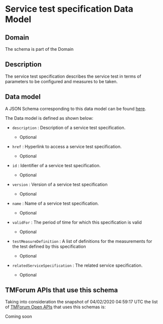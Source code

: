 # Service test specification Data Model

## Domain

The  schema is part of the  Domain

## Description

The service test specification describes the service test in terms of parameters to be configured and 
measures to be taken.

## Data model

A JSON Schema corresponding to this data model can be found
[here](https://github.com/tmforum-rand/schemas/blob/candidates/Service/ServiceTestSpecification.schema.json).

The Data model is defined as shown below:

- `description` : Description of a service test specification.

  - Optional


- `href` : Hyperlink to access a service test specification.

  - Optional


- `id` : Identifier of a service test specification.

  - Optional


- `version` : Version of a service test specification 

  - Optional


- `name` : Name of a service test specification.

  - Optional


- `validFor` : The period of time for which this specification is valid

  - Optional


- `testMeasureDefinition` : A list of definitions for the measurements for the test defined by this specification

  - Optional


- `relatedServiceSpecification` : The related service specification.

  - Optional






## TMForum APIs that use this schema

Taking into consideration the snapshot of 04/02/2020 04:59:17 UTC the list of [TMForum Open APIs](https://www.tmforum.org/open-apis/) that uses this schemas is:

Coming soon